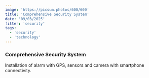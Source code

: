 ```yaml
---
image: 'https://picsum.photos/600/600'
title: 'Comprehensive Security System'
date: '09/03/2025'
filter: 'security'
tags:
  - 'security'
  - 'technology'
---
```


### Comprehensive Security System

Installation of alarm with GPS, sensors and camera with smartphone connectivity.